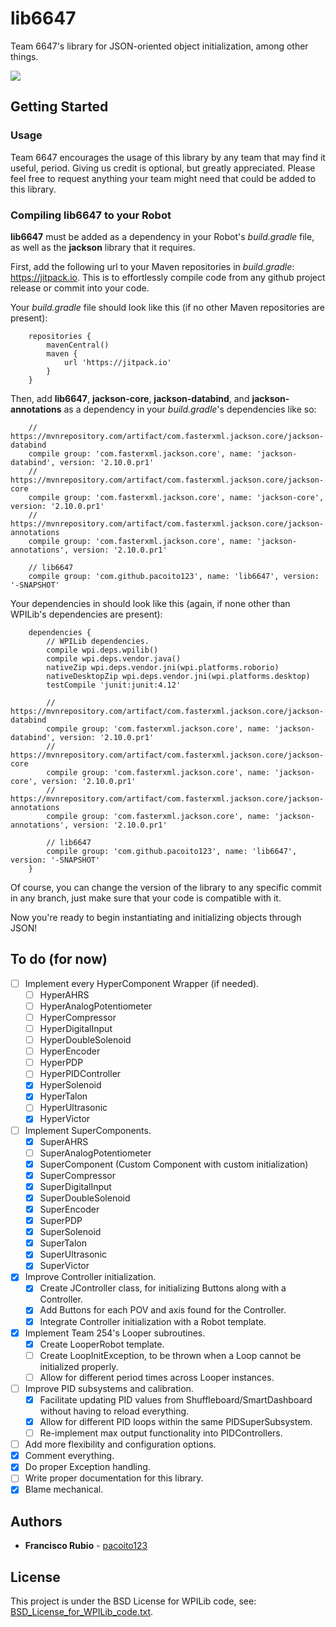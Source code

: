 # lib6647

Team 6647's library for JSON-oriented object initialization, among other things.
<p align="left"><a href="https://github.com/pacoito123/lib6647" target="_blank"><img src="https://i.imgur.com/F4focyC.png"></a></p>

## Getting Started

### Usage

Team 6647 encourages the usage of this library by any team that may find it useful, period. Giving us credit is optional, but greatly appreciated. Please feel free to request anything your team might need that could be added to this library.

### Compiling lib6647 to your Robot

**lib6647** must be added as a dependency in your Robot's _build.gradle_ file, as well as the **jackson** library that it requires.

First, add the following url to your Maven repositories in _build.gradle_: https://jitpack.io. This is to effortlessly compile code from any github project release or commit into your code.

Your _build.gradle_ file should look like this (if no other Maven repositories are present):

```
    repositories {
        mavenCentral()
        maven {
            url 'https://jitpack.io'
        }
    }
```

Then, add **lib6647**, **jackson-core**, **jackson-databind**, and **jackson-annotations** as a dependency in your _build.gradle_'s dependencies like so:

```
    // https://mvnrepository.com/artifact/com.fasterxml.jackson.core/jackson-databind
    compile group: 'com.fasterxml.jackson.core', name: 'jackson-databind', version: '2.10.0.pr1'
    // https://mvnrepository.com/artifact/com.fasterxml.jackson.core/jackson-core
    compile group: 'com.fasterxml.jackson.core', name: 'jackson-core', version: '2.10.0.pr1'
    // https://mvnrepository.com/artifact/com.fasterxml.jackson.core/jackson-annotations
    compile group: 'com.fasterxml.jackson.core', name: 'jackson-annotations', version: '2.10.0.pr1'

    // lib6647
    compile group: 'com.github.pacoito123', name: 'lib6647', version: '-SNAPSHOT'
```

Your dependencies in should look like this (again, if none other than WPILib's dependencies are present):

```
    dependencies {
        // WPILib dependencies.
        compile wpi.deps.wpilib()
        compile wpi.deps.vendor.java()
        nativeZip wpi.deps.vendor.jni(wpi.platforms.roborio)
        nativeDesktopZip wpi.deps.vendor.jni(wpi.platforms.desktop)
        testCompile 'junit:junit:4.12'

        // https://mvnrepository.com/artifact/com.fasterxml.jackson.core/jackson-databind
    	compile group: 'com.fasterxml.jackson.core', name: 'jackson-databind', version: '2.10.0.pr1'
    	// https://mvnrepository.com/artifact/com.fasterxml.jackson.core/jackson-core
    	compile group: 'com.fasterxml.jackson.core', name: 'jackson-core', version: '2.10.0.pr1'
    	// https://mvnrepository.com/artifact/com.fasterxml.jackson.core/jackson-annotations
    	compile group: 'com.fasterxml.jackson.core', name: 'jackson-annotations', version: '2.10.0.pr1'

        // lib6647
        compile group: 'com.github.pacoito123', name: 'lib6647', version: '-SNAPSHOT'
    }
```

Of course, you can change the version of the library to any specific commit in any branch, just make sure that your code is compatible with it.

Now you're ready to begin instantiating and initializing objects through JSON!

## To do (for now)

- [ ] Implement every HyperComponent Wrapper (if needed).
	- [ ] HyperAHRS
	- [ ] HyperAnalogPotentiometer
	- [ ] HyperCompressor
	- [ ] HyperDigitalInput
	- [ ] HyperDoubleSolenoid
	- [ ] HyperEncoder
	- [ ] HyperPDP
	- [ ] HyperPIDController
	- [x] HyperSolenoid
	- [x] HyperTalon
	- [ ] HyperUltrasonic
	- [x] HyperVictor
- [ ] Implement SuperComponents.
	- [x] SuperAHRS
	- [ ] SuperAnalogPotentiometer
	- [x] SuperComponent (Custom Component with custom initialization)
	- [x] SuperCompressor
	- [x] SuperDigitalInput
	- [x] SuperDoubleSolenoid
	- [x] SuperEncoder
	- [x] SuperPDP
	- [x] SuperSolenoid
	- [x] SuperTalon
	- [x] SuperUltrasonic
	- [x] SuperVictor
- [x] Improve Controller initialization.
	- [x] Create JController class, for initializing Buttons along with a Controller.
	- [x] Add Buttons for each POV and axis found for the Controller.
	- [x] Integrate Controller initialization with a Robot template.
- [x] Implement Team 254's Looper subroutines.
	- [x] Create LooperRobot template.
	- [ ] Create LoopInitException, to be thrown when a Loop cannot be initialized properly.
	- [ ] Allow for different period times across Looper instances.
- [ ] Improve PID subsystems and calibration.
	- [x] Facilitate updating PID values from Shuffleboard/SmartDashboard without having to reload everything.
	- [x] Allow for different PID loops within the same PIDSuperSubsystem.
	- [ ] Re-implement max output functionality into PIDControllers.
- [ ] Add more flexibility and configuration options.
- [x] Comment everything.
- [x] Do proper Exception handling.
- [ ] Write proper documentation for this library.
- [x] Blame mechanical.

## Authors

* **Francisco Rubio** - [pacoito123](https://github.com/pacoito123)

## License

This project is under the BSD License for WPILib code, see: [BSD_License_for_WPILib_code.txt](BSD_License_for_WPILib_code.txt).
